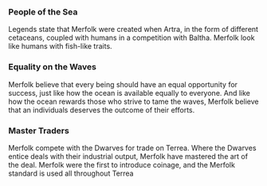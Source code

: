 ### People of the Sea

Legends state that Merfolk were created when Artra, in the form of different cetaceans, coupled with humans in a competition with Baltha. Merfolk look like humans with fish-like traits.

### Equality on the Waves

Merfolk believe that every being should have an equal opportunity for success, just like how the ocean is available equally to everyone. And like how the ocean rewards those who strive to tame the waves, Merfolk believe that an individuals deserves the outcome of their efforts.

### Master Traders

Merfolk compete with the Dwarves for trade on Terrea. Where the Dwarves entice deals with their industrial output, Merfolk have mastered the art of the deal. Merfolk were the first to introduce coinage, and the Merfolk standard is used all throughout Terrea
